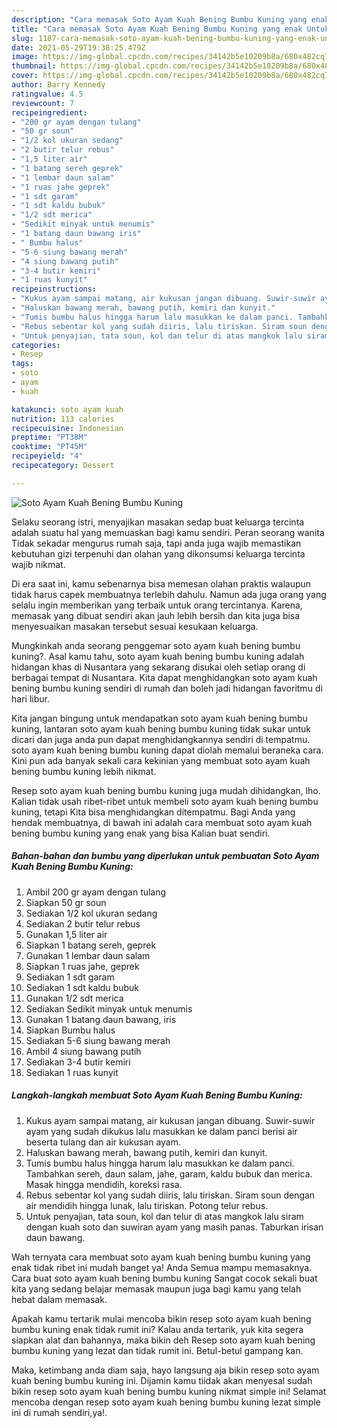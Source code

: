 ```yaml
---
description: "Cara memasak Soto Ayam Kuah Bening Bumbu Kuning yang enak Untuk Jualan"
title: "Cara memasak Soto Ayam Kuah Bening Bumbu Kuning yang enak Untuk Jualan"
slug: 1187-cara-memasak-soto-ayam-kuah-bening-bumbu-kuning-yang-enak-untuk-jualan
date: 2021-05-29T19:38:25.479Z
image: https://img-global.cpcdn.com/recipes/34142b5e10209b8a/680x482cq70/soto-ayam-kuah-bening-bumbu-kuning-foto-resep-utama.jpg
thumbnail: https://img-global.cpcdn.com/recipes/34142b5e10209b8a/680x482cq70/soto-ayam-kuah-bening-bumbu-kuning-foto-resep-utama.jpg
cover: https://img-global.cpcdn.com/recipes/34142b5e10209b8a/680x482cq70/soto-ayam-kuah-bening-bumbu-kuning-foto-resep-utama.jpg
author: Barry Kennedy
ratingvalue: 4.5
reviewcount: 7
recipeingredient:
- "200 gr ayam dengan tulang"
- "50 gr soun"
- "1/2 kol ukuran sedang"
- "2 butir telur rebus"
- "1,5 liter air"
- "1 batang sereh geprek"
- "1 lembar daun salam"
- "1 ruas jahe geprek"
- "1 sdt garam"
- "1 sdt kaldu bubuk"
- "1/2 sdt merica"
- "Sedikit minyak untuk menumis"
- "1 batang daun bawang iris"
- " Bumbu halus"
- "5-6 siung bawang merah"
- "4 siung bawang putih"
- "3-4 butir kemiri"
- "1 ruas kunyit"
recipeinstructions:
- "Kukus ayam sampai matang, air kukusan jangan dibuang. Suwir-suwir ayam yang sudah dikukus lalu masukkan ke dalam panci berisi air beserta tulang dan air kukusan ayam."
- "Haluskan bawang merah, bawang putih, kemiri dan kunyit."
- "Tumis bumbu halus hingga harum lalu masukkan ke dalam panci. Tambahkan sereh, daun salam, jahe, garam, kaldu bubuk dan merica. Masak hingga mendidih, koreksi rasa."
- "Rebus sebentar kol yang sudah diiris, lalu tiriskan. Siram soun dengan air mendidih hingga lunak, lalu tiriskan. Potong telur rebus."
- "Untuk penyajian, tata soun, kol dan telur di atas mangkok lalu siram dengan kuah soto dan suwiran ayam yang masih panas. Taburkan irisan daun bawang."
categories:
- Resep
tags:
- soto
- ayam
- kuah

katakunci: soto ayam kuah 
nutrition: 113 calories
recipecuisine: Indonesian
preptime: "PT38M"
cooktime: "PT45M"
recipeyield: "4"
recipecategory: Dessert

---
```



![Soto Ayam Kuah Bening Bumbu Kuning](https://img-global.cpcdn.com/recipes/34142b5e10209b8a/680x482cq70/soto-ayam-kuah-bening-bumbu-kuning-foto-resep-utama.jpg)

Selaku seorang istri, menyajikan masakan sedap buat keluarga tercinta adalah suatu hal yang memuaskan bagi kamu sendiri. Peran seorang  wanita Tidak sekadar mengurus rumah saja, tapi anda juga wajib memastikan kebutuhan gizi terpenuhi dan olahan yang dikonsumsi keluarga tercinta wajib nikmat.

Di era  saat ini, kamu sebenarnya bisa memesan olahan praktis walaupun tidak harus capek membuatnya terlebih dahulu. Namun ada juga orang yang selalu ingin memberikan yang terbaik untuk orang tercintanya. Karena, memasak yang dibuat sendiri akan jauh lebih bersih dan kita juga bisa menyesuaikan masakan tersebut sesuai kesukaan keluarga. 



Mungkinkah anda seorang penggemar soto ayam kuah bening bumbu kuning?. Asal kamu tahu, soto ayam kuah bening bumbu kuning adalah hidangan khas di Nusantara yang sekarang disukai oleh setiap orang di berbagai tempat di Nusantara. Kita dapat menghidangkan soto ayam kuah bening bumbu kuning sendiri di rumah dan boleh jadi hidangan favoritmu di hari libur.

Kita jangan bingung untuk mendapatkan soto ayam kuah bening bumbu kuning, lantaran soto ayam kuah bening bumbu kuning tidak sukar untuk dicari dan juga anda pun dapat menghidangkannya sendiri di tempatmu. soto ayam kuah bening bumbu kuning dapat diolah memalui beraneka cara. Kini pun ada banyak sekali cara kekinian yang membuat soto ayam kuah bening bumbu kuning lebih nikmat.

Resep soto ayam kuah bening bumbu kuning juga mudah dihidangkan, lho. Kalian tidak usah ribet-ribet untuk membeli soto ayam kuah bening bumbu kuning, tetapi Kita bisa menghidangkan ditempatmu. Bagi Anda yang hendak membuatnya, di bawah ini adalah cara membuat soto ayam kuah bening bumbu kuning yang enak yang bisa Kalian buat sendiri.

<!--inarticleads1-->

##### Bahan-bahan dan bumbu yang diperlukan untuk pembuatan Soto Ayam Kuah Bening Bumbu Kuning:

1. Ambil 200 gr ayam dengan tulang
1. Siapkan 50 gr soun
1. Sediakan 1/2 kol ukuran sedang
1. Sediakan 2 butir telur rebus
1. Gunakan 1,5 liter air
1. Siapkan 1 batang sereh, geprek
1. Gunakan 1 lembar daun salam
1. Siapkan 1 ruas jahe, geprek
1. Sediakan 1 sdt garam
1. Sediakan 1 sdt kaldu bubuk
1. Gunakan 1/2 sdt merica
1. Sediakan Sedikit minyak untuk menumis
1. Gunakan 1 batang daun bawang, iris
1. Siapkan  Bumbu halus
1. Sediakan 5-6 siung bawang merah
1. Ambil 4 siung bawang putih
1. Sediakan 3-4 butir kemiri
1. Sediakan 1 ruas kunyit




<!--inarticleads2-->

##### Langkah-langkah membuat Soto Ayam Kuah Bening Bumbu Kuning:

1. Kukus ayam sampai matang, air kukusan jangan dibuang. Suwir-suwir ayam yang sudah dikukus lalu masukkan ke dalam panci berisi air beserta tulang dan air kukusan ayam.
1. Haluskan bawang merah, bawang putih, kemiri dan kunyit.
1. Tumis bumbu halus hingga harum lalu masukkan ke dalam panci. Tambahkan sereh, daun salam, jahe, garam, kaldu bubuk dan merica. Masak hingga mendidih, koreksi rasa.
1. Rebus sebentar kol yang sudah diiris, lalu tiriskan. Siram soun dengan air mendidih hingga lunak, lalu tiriskan. Potong telur rebus.
1. Untuk penyajian, tata soun, kol dan telur di atas mangkok lalu siram dengan kuah soto dan suwiran ayam yang masih panas. Taburkan irisan daun bawang.




Wah ternyata cara membuat soto ayam kuah bening bumbu kuning yang enak tidak ribet ini mudah banget ya! Anda Semua mampu memasaknya. Cara buat soto ayam kuah bening bumbu kuning Sangat cocok sekali buat kita yang sedang belajar memasak maupun juga bagi kamu yang telah hebat dalam memasak.

Apakah kamu tertarik mulai mencoba bikin resep soto ayam kuah bening bumbu kuning enak tidak rumit ini? Kalau anda tertarik, yuk kita segera siapkan alat dan bahannya, maka bikin deh Resep soto ayam kuah bening bumbu kuning yang lezat dan tidak rumit ini. Betul-betul gampang kan. 

Maka, ketimbang anda diam saja, hayo langsung aja bikin resep soto ayam kuah bening bumbu kuning ini. Dijamin kamu tiidak akan menyesal sudah bikin resep soto ayam kuah bening bumbu kuning nikmat simple ini! Selamat mencoba dengan resep soto ayam kuah bening bumbu kuning lezat simple ini di rumah sendiri,ya!.

